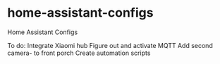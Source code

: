 # home-assistant-configs
Home Assistant Configs

To do:
Integrate Xiaomi hub
Figure out and activate MQTT
Add second camera- to front porch
Create automation scripts
